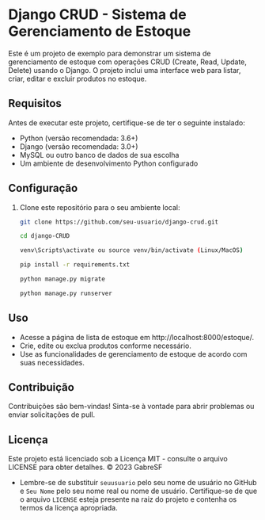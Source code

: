 # Django CRUD - Sistema de Gerenciamento de Estoque

Este é um projeto de exemplo para demonstrar um sistema de gerenciamento de estoque com operações CRUD (Create, Read, Update, Delete) usando o Django. O projeto inclui uma interface web para listar, criar, editar e excluir produtos no estoque.

## Requisitos

Antes de executar este projeto, certifique-se de ter o seguinte instalado:

- Python (versão recomendada: 3.6+)
- Django (versão recomendada: 3.0+)
- MySQL ou outro banco de dados de sua escolha
- Um ambiente de desenvolvimento Python configurado

## Configuração

1. Clone este repositório para o seu ambiente local:

   ```bash
   git clone https://github.com/seu-usuario/django-crud.git
   
   cd django-CRUD
   
   venv\Scripts\activate ou source venv/bin/activate (Linux/MacOS)
   
   pip install -r requirements.txt
   
   python manage.py migrate
   
   python manage.py runserver
## Uso
- Acesse a página de lista de estoque em http://localhost:8000/estoque/.
- Crie, edite ou exclua produtos conforme necessário.
- Use as funcionalidades de gerenciamento de estoque de acordo com suas necessidades.
## Contribuição
Contribuições são bem-vindas! Sinta-se à vontade para abrir problemas ou enviar solicitações de pull.
## Licença
Este projeto está licenciado sob a Licença MIT - consulte o arquivo LICENSE para obter detalhes. © 2023 GabreSF

- Lembre-se de substituir `seuusuario` pelo seu nome de usuário no GitHub e `Seu Nome` pelo seu nome real ou nome de usuário. Certifique-se de que o arquivo `LICENSE` esteja presente na raiz do projeto e contenha os termos da licença apropriada.

